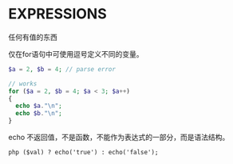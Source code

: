 # EXPRESSIONS

任何有值的东西


仅在for语句中可使用逗号定义不同的变量。
```php
$a = 2, $b = 4; // parse error

// works
for ($a = 2, $b = 4; $a < 3; $a++)
{
  echo $a."\n";
  echo $b."\n";
}
```

echo 不返回值，不是函数，不能作为表达式的一部分，而是语法结构。
```
php ($val) ? echo('true') : echo('false');
```
